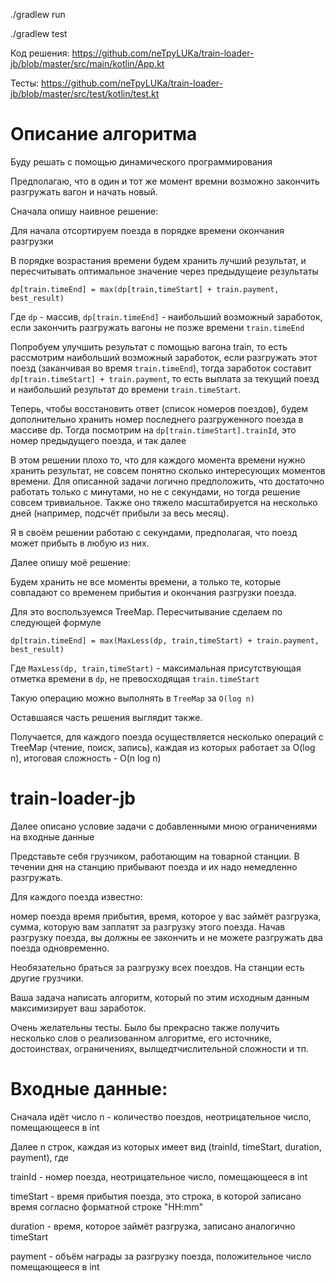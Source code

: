 

./gradlew run

./gradlew test

Код решения: https://github.com/neTpyLUKa/train-loader-jb/blob/master/src/main/kotlin/App.kt

Тесты: https://github.com/neTpyLUKa/train-loader-jb/blob/master/src/test/kotlin/test.kt

# Описание алгоритма

Буду решать с помощью динамического программирования

Предполагаю, что в один и тот же момент времни возможно закончить разгружать вагон и начать новый.

Сначала опишу наивное решение:

Для начала отсортируем поезда в порядке времени окончания разгрузки

В порядке возрастания времени будем хранить лучший результат, и пересчитывать оптимальное значение через предыдущеие результаты

`dp[train.timeEnd] = max(dp[train,timeStart] + train.payment, best_result)`

Где `dp` - массив, `dp[train.timeEnd]` - наибольший возможный заработок, если закончить разгружать вагоны не позже времени `train.timeEnd`

Попробуем улучшить результат с помощью вагона train, то есть рассмотрим наибольший возможный заработок, если разгружать этот поезд (заканчивая во время `train.timeEnd`), тогда заработок составит `dp[train.timeStart] + train.payment`, то есть выплата за текущий поезд и наибольший результат до времени `train.timeStart`.

Теперь, чтобы восстановить ответ (список номеров поездов), будем дополнительно хранить номер последнего разгруженного поезда в массиве dp. Тогда посмотрим на `dp[train.timeStart].trainId`, это номер предыдущего поезда, и так далее

В этом решении плохо то, что для каждого момента времени нужно хранить результат, не совсем понятно сколько интересующих моментов времени. Для описанной задачи логично предположить, что достаточно работать только с минутами, но не с секундами, но тогда решение совсем тривиальное. Также оно тяжело масштабируется на несколько дней (например, подсчёт прибыли за весь месяц).

Я в своём решении работаю с секундами, предполагая, что поезд может прибыть в любую из них.

Далее опишу моё решение:

Будем хранить не все моменты времени, а только те, которые совпадают со временем прибытия и окончания разгрузки поезда.

Для это воспользуемся TreeMap. Пересчитывание сделаем по следующей формуле

`dp[train.timeEnd] = max(MaxLess(dp, train,timeStart) + train.payment, best_result)`

Где `MaxLess(dp, train,timeStart)` - максимальная присутствующая отметка времени в `dp`, не превосходящая `train.timeStart`

Такую операцию можно выполнять в `TreeMap` за `O(log n)`

Оставшаяся часть решения выглядит также.

Получается, для каждого поезда осуществляется несколько операций с TreeMap (чтение, поиск, запись), каждая из которых работает за O(log n), итоговая сложность - O(n log n)

# train-loader-jb

Далее описано условие задачи с добавленными мною ограничениями на входные данные

Представьте себя грузчиком, работающим на товарной станции. В течении дня на станцию прибывают поезда и их надо немедленно разгружать.

Для каждого поезда известно:

номер поезда
время прибытия,
время, которое у вас займёт разгрузка,
сумма, которую вам заплатят за разгрузку этого поезда.
Начав разгрузку поезда, вы должны ее закончить и не можете разгружать два поезда одновременно.

Необязательно браться за разгрузку всех поездов. На станции есть другие грузчики.

Ваша задача написать алгоритм, который по этим исходным данным максимизирует ваш заработок.

Очень желательны тесты. Было бы прекрасно также получить несколько слов о реализованном алгоритме, его источнике, достоинствах, ограничениях, вылщедтчислительной сложности и тп.

# Входные данные:

Сначала идёт число n - количество поездов, неотрицательное число, помещающееся в int

Далее n строк, каждая из которых имеет вид (trainId, timeStart, duration, payment), где

trainId - номер поезда, неотрицательное число, помещающееся в int

timeStart - время прибытия поезда, это строка, в которой записано время согласно форматной строке "HH:mm"

duration - время, которое займёт разгрузка, записано аналогично timeStart

payment - объём награды за разгрузку поезда, положительное число помещающееся в int
